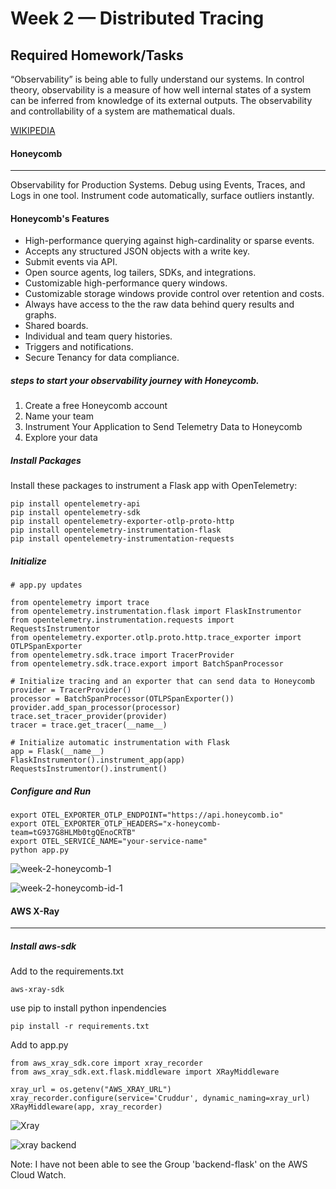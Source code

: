 # Week 2 — Distributed Tracing

## Required Homework/Tasks

“Observability” is being able to fully understand our systems. In control theory, observability is a measure of how well internal states of a system can be inferred from knowledge of its external outputs. The observability and controllability of a system are mathematical duals.

[WIKIPEDIA](https://en.wikipedia.org/wiki/Observability)

#### Honeycomb
-------------
Observability for Production Systems. Debug using Events, Traces, and Logs in one tool. Instrument code automatically, surface outliers instantly.

#### Honeycomb's Features
* High-performance querying against high-cardinality or sparse events.
* Accepts any structured JSON objects with a write key.
* Submit events via API.
* Open source agents, log tailers, SDKs, and integrations.
* Customizable high-performance query windows.
* Customizable storage windows provide control over retention and costs.
* Always have access to the the raw data behind query results and graphs.
* Shared boards.
* Individual and team query histories.
* Triggers and notifications.
* Secure Tenancy for data compliance.


##### steps to start your observability journey with Honeycomb.

1. Create a free Honeycomb account
2. Name your team
3. Instrument Your Application to Send Telemetry Data to Honeycomb
4. Explore your data

##### Install Packages
Install these packages to instrument a Flask app with OpenTelemetry:
```
pip install opentelemetry-api
pip install opentelemetry-sdk
pip install opentelemetry-exporter-otlp-proto-http
pip install opentelemetry-instrumentation-flask
pip install opentelemetry-instrumentation-requests
```

##### Initialize
```
# app.py updates
    
from opentelemetry import trace
from opentelemetry.instrumentation.flask import FlaskInstrumentor
from opentelemetry.instrumentation.requests import RequestsInstrumentor
from opentelemetry.exporter.otlp.proto.http.trace_exporter import OTLPSpanExporter
from opentelemetry.sdk.trace import TracerProvider
from opentelemetry.sdk.trace.export import BatchSpanProcessor

# Initialize tracing and an exporter that can send data to Honeycomb
provider = TracerProvider()
processor = BatchSpanProcessor(OTLPSpanExporter())
provider.add_span_processor(processor)
trace.set_tracer_provider(provider)
tracer = trace.get_tracer(__name__)

# Initialize automatic instrumentation with Flask
app = Flask(__name__)
FlaskInstrumentor().instrument_app(app)
RequestsInstrumentor().instrument()
```

##### Configure and Run
```
export OTEL_EXPORTER_OTLP_ENDPOINT="https://api.honeycomb.io"
export OTEL_EXPORTER_OTLP_HEADERS="x-honeycomb-team=tG937G8HLMb0tgQEnoCRTB"
export OTEL_SERVICE_NAME="your-service-name"
python app.py
```
![week-2-honeycomb-1](https://user-images.githubusercontent.com/88502375/221677153-a3828096-b04f-4cd7-a498-468f322cfa39.jpg)

![week-2-honeycomb-id-1](https://user-images.githubusercontent.com/88502375/221677182-5c48415d-31d4-4f04-9c9b-e8fbcaa0fda9.jpg)





#### AWS X-Ray
--------------

##### Install aws-sdk
Add to the requirements.txt
```
aws-xray-sdk
```

use pip to install python inpendencies
```
pip install -r requirements.txt
```

Add to app.py

```
from aws_xray_sdk.core import xray_recorder
from aws_xray_sdk.ext.flask.middleware import XRayMiddleware

xray_url = os.getenv("AWS_XRAY_URL")
xray_recorder.configure(service='Cruddur', dynamic_naming=xray_url)
XRayMiddleware(app, xray_recorder)
```
![Xray](https://user-images.githubusercontent.com/88502375/221696030-5b48cebc-8eb4-4423-b89d-b23baa90b9a7.png)

![xray backend](https://user-images.githubusercontent.com/88502375/221696202-6079fde6-d428-45cf-a85e-3aee23acc158.png)

Note: I have not been able to see the Group 'backend-flask' on the AWS Cloud Watch.

